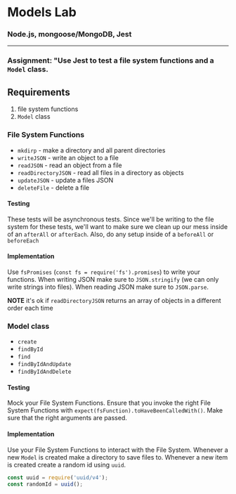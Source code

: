 # Models Lab

### Node.js, mongoose/MongoDB, Jest
___

### Assignment: "Use Jest to test a file system functions and a `Model` class.

## Requirements

1. file system functions
2. `Model` class

### File System Functions

* `mkdirp` - make a directory and all parent directories
* `writeJSON` - write an object to a file
* `readJSON` - read an object from a file
* `readDirectoryJSON` - read all files in a directory as objects
* `updateJSON` - update a files JSON
* `deleteFile` - delete a file

#### Testing

These tests will be asynchronous tests. Since we'll be writing to the
file system for these tests, we'll want to make sure we clean up our
mess inside of an `afterAll` or `afterEach`. Also, do any setup inside
of a `beforeAll` or `beforeEach`

#### Implementation

Use `fsPromises` (`const fs = require('fs').promises`) to write your
functions. When writing JSON make sure to `JSON.stringify` (we can
only write strings into files). When reading JSON make sure to
`JSON.parse`.

**NOTE** it's ok if `readDirectoryJSON` returns an array of objects
in a different order each time

### Model class

* `create`
* `findById`
* `find`
* `findByIdAndUpdate`
* `findByIdAndDelete`

#### Testing

Mock your File System Functions. Ensure that you invoke the right
File System Functions with `expect(fsFunction).toHaveBeenCalledWith()`.
Make sure that the right arguments are passed.

#### Implementation

Use your File System Functions to interact with the File System.
Whenever a new `Model` is created make a directory to save files to.
Whenever a new item is created create a random id using `uuid`.

```js
const uuid = require('uuid/v4');
const randomId = uuid();
```
